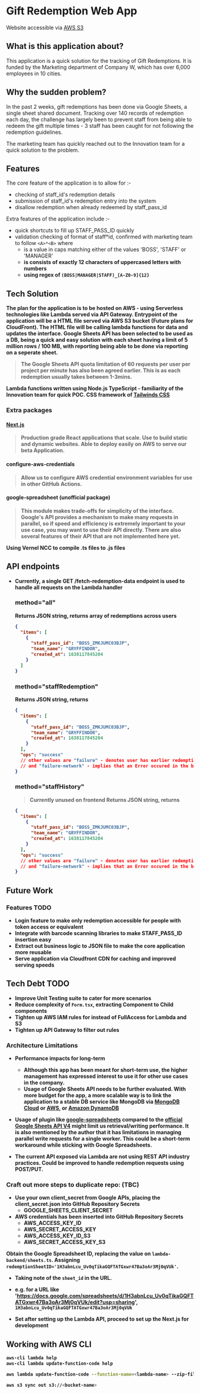 # Gift Redemption Web App

Website accessible via [AWS S3](http://www.spreadjoy.sg.s3-website-ap-southeast-1.amazonaws.com/)

## What is this application about?

This application is a quick solution for the tracking of Gift Redemptions.
It is funded by the Marketing department of Company W, which has over 6,000 employees in 10 cities.

## Why the sudden problem?

In the past 2 weeks, gift redemptions has been done via Google Sheets, a single sheet shared document.
Tracking over 140 records of redemption each day, the challenge has largely been to prevent staff from being able to redeem the gift multiple times - 3 staff has been caught for not following the redemption guidelines.

The marketing team has quickly reached out to the Innovation team for a quick solution to the problem.

## Features

The core feature of the application is to allow for :-

- checking of staff_id's redemption details
- submission of staff_id's redemption entry into the system
- disallow redemption when already redeemed by staff_pass_id

Extra features of the application include :-

- quick shortcuts to fill up STAFF_PASS_ID quickly
- validation checking of format of staff*id, confirmed with marketing team to follow `<A>*<B>` where
  - <A> is a value in caps matching either of the values 'BOSS', 'STAFF' or 'MANAGER'
  - <B> is consists of exactly 12 characters of uppercased letters with numbers
  - using regex of `(BOSS|MANAGER|STAFF)_[A-Z0-9]{12}`

## Tech Solution

The plan for the application is to be hosted on AWS - using Serverless technologies like Lambda served via API Gateway.
Entrypoint of the application will be a HTML file served via AWS S3 bucket (Future plans for CloudFront).
The HTML file will be calling lambda functions for data and updates the interface.
Google Sheets API has been selected to be used as a DB, being a quick and easy solution with each sheet having a limit of 5 million rows / 100 MB, with reporting being able to be done via reporting on a seperate sheet.

> The Google Sheets API quota limitation of 60 requests per user per project per minute has also been agreed earlier. This is as each redemption usually takes between 1-3mins.

Lambda functions written using Node.js TypeScript - familiarity of the Innovation team for quick POC.
CSS framework of [Tailwinds CSS](https://tailwindcss.com/)

### Extra packages

#### [Next.js](https://nextjs.org/)

> Production grade React applications that scale. Use to build static and dynamic websites. Able to deploy easily on AWS to serve our beta Application.

#### configure-aws-credentials

> Allow us to configure AWS credential environment variables for use in other GitHub Actions.

#### google-spreadsheet (unofficial package)

> This module makes trade-offs for simplicity of the interface. Google's API provides a mechanism to make many requests in parallel, so if speed and efficiency is extremely important to your use case, you may want to use their API directly. There are also several features of their API that are not implemented here yet.

Using Vernel NCC to compile .ts files to .js files

## API endpoints

- Currently, a single GET /fetch-redemption-data endpoint is used to handle all requests on the Lambda handler

  ### method="all"

  Returns JSON string, returns array of redemptions across users

  ```json
  {
    "items": [
      {
        "staff_pass_id": "BOSS_ZMKJUMC03BJP",
        "team_name": "GRYFFINDOR",
        "created_at": 1638117845204
      }
    ]
  }
  ```

  ### method="staffRedemption"

  Returns JSON string, returns

  ```json
  {
    "items": [
      {
        "staff_pass_id": "BOSS_ZMKJUMC03BJP",
        "team_name": "GRYFFINDOR",
        "created_at": 1638117845204
      }
    ],
    "ops": "success"
    // other values are "failure" - denotes user has earlier redemptions
    // and "failure-network" - implies that an Error occured in the backend server
  }
  ```

  ### method="staffHistory"

  > Currently unused on frontend
  > Returns JSON string, returns

  ```json
  {
    "items": [
      {
        "staff_pass_id": "BOSS_ZMKJUMC03BJP",
        "team_name": "GRYFFINDOR",
        "created_at": 1638117845204
      }
    ],
    "ops": "success"
    // other values are "failure" - denotes user has earlier redemptions
    // and "failure-network" - implies that an Error occured in the backend server
  }
  ```

## Future Work

### Features TODO

- Login feature to make only redemption accessible for people with token access or equivalent
- Integrate with barcode scanning libraries to make STAFF_PASS_ID insertion easy
- Extract out business logic to JSON file to make the core application more reusable
- Serve application via Cloudfront CDN for caching and improved serving speeds

## Tech Debt TODO

- Improve Unit Testing suite to cater for more scenarios
- Reduce complexity of `Form.tsx`, extracting Component to Child components
- Tighten up AWS IAM rules for instead of FullAccess for Lambda and S3
- Tighten up API Gateway to filter out rules

### Architecture Limitations

- Performance impacts for long-term

  - Although this app has been meant for short-term use, the higher management has expressed interest to use it for other use cases in the company.
  - Usage of Google Sheets API needs to be further evaluated. With more budget for the app, a more scalable way is to link the application to a stable DB service like MongoDB via [MongoDB Cloud](https://www.mongodb.com/cloud) or [AWS](https://aws.amazon.com/quickstart/architecture/mongodb/), or [Amazon DynamoDB](https://aws.amazon.com/dynamodb/)

- Usage of plugin like [google-spreadsheets](https://github.com/theoephraim/node-google-spreadsheet) compared to the [official Google Sheets API V4](https://developers.google.com/sheets/api) might limit us retrieval/writing performance. It is also mentioned by the author that it has limitations in managing parallel write requests for a single worker. This could be a short-term workaround while sticking with Google Spreadsheets.

- The current API exposed via Lambda are not using REST API industry practices. Could be improved to handle redemption requests using POST/PUT.

### Craft out more steps to duplicate repo: (TBC)

- Use your own client_secret from Google APIs, placing the client_secret.json into GitHub Repository Secrets
  - GOOGLE_SHEETS_CLIENT_SECRET
- AWS credentials has been inserted into GitHub Repository Secrets
  - AWS_ACCESS_KEY_ID
  - AWS_SECRET_ACCESS_KEY
  - AWS_ACCESS_KEY_ID_S3
  - AWS_SECRET_ACCESS_KEY_S3

Obtain the Google Spreadsheet ID, replacing the value on `lambda-backend/sheets.ts`. Assigning `redemptionSheetID='1H3abnLcu_Uv0qTikaGQFTATGxwr47Ba3oAr3Mj0qVUk'`.

- Taking note of the `sheet_id` in the URL.
- e.g. for a URL like 'https://docs.google.com/spreadsheets/d/1H3abnLcu_Uv0qTikaGQFTATGxwr47Ba3oAr3Mj0qVUk/edit?usp=sharing', `1H3abnLcu_Uv0qTikaGQFTATGxwr47Ba3oAr3Mj0qVUk`

- Set after setting up the Lambda API, proceed to set up the Next.js for development

## Working with AWS CLI

```bash
aws-cli lambda help
aws-cli lambda update-function-code help

aws lambda update-function-code --function-name=<lambda-name> --zip-file=fileb://deploy.zip

aws s3 sync out s3://<bucket-name>
```
